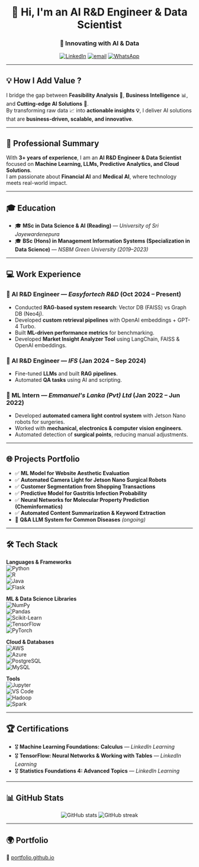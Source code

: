<!-- Profile Header -->
<h1 align="center">👋 Hi, I'm an AI R&D Engineer & Data Scientist</h1>
<h3 align="center">🚀 Innovating with AI & Data</h3>

<p align="center">
  <a href="https://linkedin.com"><img src="https://img.shields.io/badge/LinkedIn-blue?logo=linkedin&logoColor=white" alt="LinkedIn"/></a>
  <a href="mailto:email@example.com"><img src="https://img.shields.io/badge/Email-D14836?logo=gmail&logoColor=white" alt="email"/></a>
  <a href="https://wa.me/"><img src="https://img.shields.io/badge/WhatsApp-25D366?logo=whatsapp&logoColor=white" alt="WhatsApp"/></a>
</p>

---

## 💡 How I Add Value ?
I bridge the gap between **Feasibility Analysis** 🧐, **Business Intelligence** 📊, and **Cutting-edge AI Solutions** 🤖.  
By transforming raw data 📈 into **actionable insights 💡**, I deliver AI solutions that are **business-driven, scalable, and innovative**.

---

## 🌟 Professional Summary
With **3+ years of experience**, I am an **AI R&D Engineer & Data Scientist** focused on **Machine Learning, LLMs, Predictive Analytics, and Cloud Solutions**.  
I am passionate about **Financial AI** and **Medical AI**, where technology meets real-world impact.

---

## 🎓 Education
- 🎓 **MSc in Data Science & AI (Reading)** — *University of Sri Jayewardenepura*  
- 🎓 **BSc (Hons) in Management Information Systems (Specialization in Data Science)** — *NSBM Green University (2019–2023)*

---

## 💻 Work Experience

### 🔴 AI R&D Engineer — *Easyfortech R&D* (Oct 2024 – Present)
- Conducted **RAG-based system research**: Vector DB (FAISS) vs Graph DB (Neo4j).  
- Developed **custom retrieval pipelines** with OpenAI embeddings + GPT-4 Turbo.  
- Built **ML-driven performance metrics** for benchmarking.  
- Developed **Market Insight Analyzer Tool** using LangChain, FAISS & OpenAI embeddings.  

### 🔴 AI R&D Engineer — *IFS* (Jan 2024 – Sep 2024)
- Fine-tuned **LLMs** and built **RAG pipelines**.  
- Automated **QA tasks** using AI and scripting.  

### 🔴 ML Intern — *Emmanuel's Lanka (Pvt) Ltd* (Jan 2022 – Jun 2022)
- Developed **automated camera light control system** with Jetson Nano robots for surgeries.  
- Worked with **mechanical, electronics & computer vision engineers**.  
- Automated detection of **surgical points**, reducing manual adjustments.

---

## 🌐 Projects Portfolio
- ✅ **ML Model for Website Aesthetic Evaluation**  
- ✅ **Automated Camera Light for Jetson Nano Surgical Robots**  
- ✅ **Customer Segmentation from Shopping Transactions**  
- ✅ **Predictive Model for Gastritis Infection Probability**  
- ✅ **Neural Networks for Molecular Property Prediction (Cheminformatics)**  
- ✅ **Automated Content Summarization & Keyword Extraction**  
- 🔄 **Q&A LLM System for Common Diseases** *(ongoing)*

---

## 🛠️ Tech Stack

**Languages & Frameworks**  
![Python](https://img.shields.io/badge/Python-3776AB?logo=python&logoColor=white)  
![R](https://img.shields.io/badge/R-276DC3?logo=r&logoColor=white)  
![Java](https://img.shields.io/badge/Java-007396?logo=java&logoColor=white)  
![Flask](https://img.shields.io/badge/Flask-000000?logo=flask&logoColor=white)  

**ML & Data Science Libraries**  
![NumPy](https://img.shields.io/badge/Numpy-013243?logo=numpy&logoColor=white)  
![Pandas](https://img.shields.io/badge/Pandas-150458?logo=pandas&logoColor=white)  
![Scikit-Learn](https://img.shields.io/badge/Scikit--Learn-F7931E?logo=scikit-learn&logoColor=white)  
![TensorFlow](https://img.shields.io/badge/TensorFlow-FF6F00?logo=tensorflow&logoColor=white)  
![PyTorch](https://img.shields.io/badge/PyTorch-EE4C2C?logo=pytorch&logoColor=white)

**Cloud & Databases**  
![AWS](https://img.shields.io/badge/AWS-232F3E?logo=amazon-aws&logoColor=white)  
![Azure](https://img.shields.io/badge/Azure-0078D4?logo=microsoft-azure&logoColor=white)  
![PostgreSQL](https://img.shields.io/badge/PostgreSQL-316192?logo=postgresql&logoColor=white)  
![MySQL](https://img.shields.io/badge/MySQL-4479A1?logo=mysql&logoColor=white)

**Tools**  
![Jupyter](https://img.shields.io/badge/Jupyter-F37626?logo=jupyter&logoColor=white)  
![VS Code](https://img.shields.io/badge/VS%20Code-007ACC?logo=visual-studio-code&logoColor=white)  
![Hadoop](https://img.shields.io/badge/Hadoop-66CCFF?logo=apache-hadoop&logoColor=black)  
![Spark](https://img.shields.io/badge/Spark-E25A1C?logo=apachespark&logoColor=white)

---

## 🏆 Certifications
- 🎖 **Machine Learning Foundations: Calculus** — *LinkedIn Learning*  
- 🎖 **TensorFlow: Neural Networks & Working with Tables** — *LinkedIn Learning*  
- 🎖 **Statistics Foundations 4: Advanced Topics** — *LinkedIn Learning*

---

## 📊 GitHub Stats
<p align="center">
  <img src="https://github-readme-stats.vercel.app/api?username=warunasrinath&show_icons=true&theme=tokyonight" alt="GitHub stats"/>
  <img src="https://github-readme-streak-stats.herokuapp.com?user=warunasrinath&theme=tokyonight" alt="GitHub streak"/>
</p>

---

## 🌍 Portfolio
🔗 [portfolio.github.io](https://warunasrinath.github.io)
